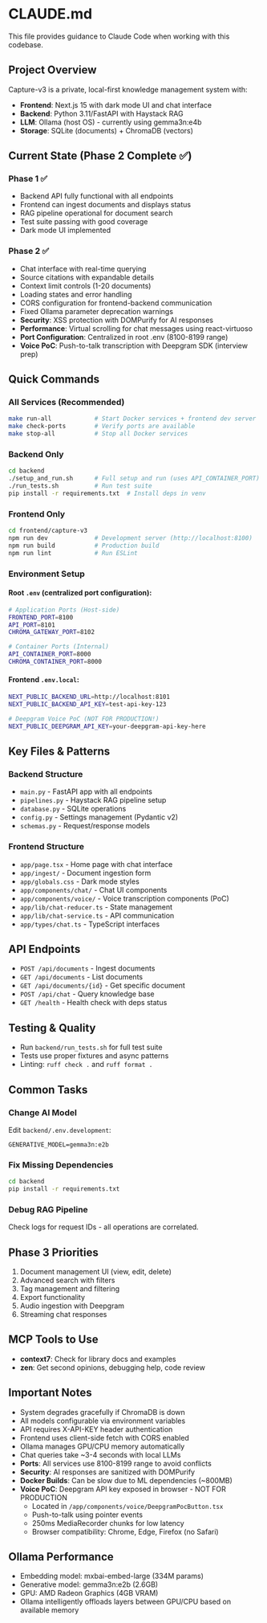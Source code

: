 # CLAUDE.md

This file provides guidance to Claude Code when working with this codebase.

## Project Overview

Capture-v3 is a private, local-first knowledge management system with:
- **Frontend**: Next.js 15 with dark mode UI and chat interface
- **Backend**: Python 3.11/FastAPI with Haystack RAG  
- **LLM**: Ollama (host OS) - currently using gemma3n:e4b
- **Storage**: SQLite (documents) + ChromaDB (vectors)

## Current State (Phase 2 Complete ✅)

### Phase 1 ✅
- Backend API fully functional with all endpoints
- Frontend can ingest documents and displays status
- RAG pipeline operational for document search
- Test suite passing with good coverage
- Dark mode UI implemented

### Phase 2 ✅
- Chat interface with real-time querying
- Source citations with expandable details
- Context limit controls (1-20 documents)
- Loading states and error handling
- CORS configuration for frontend-backend communication
- Fixed Ollama parameter deprecation warnings
- **Security**: XSS protection with DOMPurify for AI responses
- **Performance**: Virtual scrolling for chat messages using react-virtuoso
- **Port Configuration**: Centralized in root .env (8100-8199 range)
- **Voice PoC**: Push-to-talk transcription with Deepgram SDK (interview prep)

## Quick Commands

### All Services (Recommended)
```bash
make run-all            # Start Docker services + frontend dev server
make check-ports        # Verify ports are available
make stop-all           # Stop all Docker services
```

### Backend Only
```bash
cd backend
./setup_and_run.sh      # Full setup and run (uses API_CONTAINER_PORT)
./run_tests.sh          # Run test suite
pip install -r requirements.txt  # Install deps in venv
```

### Frontend Only
```bash
cd frontend/capture-v3
npm run dev             # Development server (http://localhost:8100)
npm run build           # Production build
npm run lint            # Run ESLint
```

### Environment Setup

#### Root `.env` (centralized port configuration):
```bash
# Application Ports (Host-side)
FRONTEND_PORT=8100
API_PORT=8101
CHROMA_GATEWAY_PORT=8102

# Container Ports (Internal)
API_CONTAINER_PORT=8000
CHROMA_CONTAINER_PORT=8000
```

#### Frontend `.env.local`:
```bash
NEXT_PUBLIC_BACKEND_URL=http://localhost:8101
NEXT_PUBLIC_BACKEND_API_KEY=test-api-key-123

# Deepgram Voice PoC (NOT FOR PRODUCTION!)
NEXT_PUBLIC_DEEPGRAM_API_KEY=your-deepgram-api-key-here
```

## Key Files & Patterns

### Backend Structure
- `main.py` - FastAPI app with all endpoints
- `pipelines.py` - Haystack RAG pipeline setup
- `database.py` - SQLite operations
- `config.py` - Settings management (Pydantic v2)
- `schemas.py` - Request/response models

### Frontend Structure
- `app/page.tsx` - Home page with chat interface
- `app/ingest/` - Document ingestion form
- `app/globals.css` - Dark mode styles
- `app/components/chat/` - Chat UI components
- `app/components/voice/` - Voice transcription components (PoC)
- `app/lib/chat-reducer.ts` - State management
- `app/lib/chat-service.ts` - API communication
- `app/types/chat.ts` - TypeScript interfaces

## API Endpoints

- `POST /api/documents` - Ingest documents
- `GET /api/documents` - List documents
- `GET /api/documents/{id}` - Get specific document  
- `POST /api/chat` - Query knowledge base
- `GET /health` - Health check with deps status

## Testing & Quality

- Run `backend/run_tests.sh` for full test suite
- Tests use proper fixtures and async patterns
- Linting: `ruff check .` and `ruff format .`

## Common Tasks

### Change AI Model
Edit `backend/.env.development`:
```
GENERATIVE_MODEL=gemma3n:e2b
```

### Fix Missing Dependencies
```bash
cd backend
pip install -r requirements.txt
```

### Debug RAG Pipeline
Check logs for request IDs - all operations are correlated.

## Phase 3 Priorities

1. Document management UI (view, edit, delete)
2. Advanced search with filters
3. Tag management and filtering
4. Export functionality
5. Audio ingestion with Deepgram
6. Streaming chat responses

## MCP Tools to Use

- **context7**: Check for library docs and examples
- **zen**: Get second opinions, debugging help, code review

## Important Notes

- System degrades gracefully if ChromaDB is down
- All models configurable via environment variables
- API requires X-API-KEY header authentication
- Frontend uses client-side fetch with CORS enabled
- Ollama manages GPU/CPU memory automatically
- Chat queries take ~3-4 seconds with local LLMs
- **Ports**: All services use 8100-8199 range to avoid conflicts
- **Security**: AI responses are sanitized with DOMPurify
- **Docker Builds**: Can be slow due to ML dependencies (~800MB)
- **Voice PoC**: Deepgram API key exposed in browser - NOT FOR PRODUCTION
  - Located in `/app/components/voice/DeepgramPocButton.tsx`
  - Push-to-talk using pointer events
  - 250ms MediaRecorder chunks for low latency
  - Browser compatibility: Chrome, Edge, Firefox (no Safari)

## Ollama Performance

- Embedding model: mxbai-embed-large (334M params)
- Generative model: gemma3n:e2b (2.6GB)
- GPU: AMD Radeon Graphics (4GB VRAM)
- Ollama intelligently offloads layers between GPU/CPU based on available memory